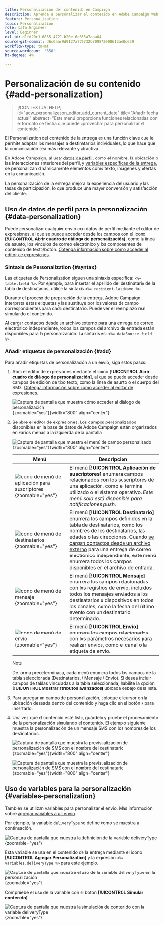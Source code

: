 ```yaml
---
title: Personalización del contenido en Campaign
description: Aprenda a personalizar el contenido en Adobe Campaign Web
feature: Personalization
topic: Personalization
role: Data Engineer
level: Beginner
exl-id: d1fd20c1-6835-4727-b20e-6e365a7aaa04
source-git-commit: d6c6aac9d9127a770732b709873008613ae8c639
workflow-type: tm+mt
source-wordcount: '658'
ht-degree: 4%

---
```


# Personalización de su contenido {#add-personalization}

>[!CONTEXTUALHELP]
>id="acw_personalization_editor_add_current_date"
>title="Añadir fecha actual"
>abstract="Este menú proporciona funciones relacionadas con el formato de fecha que puede aprovechar para personalizar el contenido."

El Personalization del contenido de la entrega es una función clave que le permite adaptar los mensajes a destinatarios individuales, lo que hace que la comunicación sea más relevante y atractiva.

En Adobe Campaign, al usar [datos de perfil](#data-personalization), como el nombre, la ubicación o las interacciones anteriores del perfil, y [variables específicas de la entrega](#variables-personalization), se personalizan dinámicamente elementos como texto, imágenes y ofertas en la comunicación.

La personalización de la entrega mejora la experiencia del usuario y las tasas de participación, lo que produce una mayor conversión y satisfacción del cliente.

## Uso de datos de perfil para la personalización {#data-personalization}

Puede personalizar cualquier envío con datos de perfil mediante el editor de expresiones, al que se puede acceder desde los campos con el icono **[!UICONTROL Abrir cuadro de diálogo de personalización]**, como la línea de asunto, los vínculos de correo electrónico y los componentes de contenido de texto/botón. [Obtenga información sobre cómo acceder al editor de expresiones](gs-personalization.md/#access).

### Sintaxis de Personalization {#syntax}

Las etiquetas de Personalization siguen una sintaxis específica: `<%= table.field %>`. Por ejemplo, para insertar el apellido del destinatario de la tabla de destinatarios, utilice la sintaxis `<%= recipient.lastName %>`.

Durante el proceso de preparación de la entrega, Adobe Campaign interpreta estas etiquetas y las sustituye por los valores de campo correspondientes para cada destinatario. Puede ver el reemplazo real simulando el contenido.

Al cargar contactos desde un archivo externo para una entrega de correo electrónico independiente, todos los campos del archivo de entrada están disponibles para la personalización. La sintaxis es: `<%= dataSource.field %>`.

### Añadir etiquetas de personalización {#add}

Para añadir etiquetas de personalización a un envío, siga estos pasos:

1. Abra el editor de expresiones mediante el icono **[!UICONTROL Abrir cuadro de diálogo de personalización]**, al que se puede acceder desde campos de edición de tipo texto, como la línea de asunto o el cuerpo del SMS. [Obtenga información sobre cómo acceder al editor de expresiones](gs-personalization.md/#access).

   ![Captura de pantalla que muestra cómo acceder al diálogo de personalización](assets/perso-access.png){zoomable="yes"}{width="800" align="center"}

1. Se abre el editor de expresiones. Los campos personalizados disponibles en la base de datos de Adobe Campaign están organizados en varios menús a la izquierda de la pantalla:

   ![Captura de pantalla que muestra el menú de campo personalizado](assets/perso-insert-field.png){zoomable="yes"}{width="800" align="center"}

   | Menú | Descripción |
   |------|-------------|
   | ![Icono de menú de aplicación para suscriptores](assets/do-not-localize/perso-subscribers-menu.png){zoomable="yes"} | El menú **[!UICONTROL Aplicación de suscriptores]** enumera campos relacionados con los suscriptores de una aplicación, como el terminal utilizado o el sistema operativo. *Este menú solo está disponible para notificaciones push.* |
   | ![Icono de menú de destinatarios](assets/do-not-localize/perso-recipients-menu.png){zoomable="yes"} | El menú **[!UICONTROL Destinatario]** enumera los campos definidos en la tabla de destinatarios, como los nombres de los destinatarios, las edades o las direcciones. Cuando [se cargan contactos desde un archivo externo](../audience/file-audience.md) para una entrega de correo electrónico independiente, este menú enumera todos los campos disponibles en el archivo de entrada. |
   | ![Icono de menú de mensaje](assets/do-not-localize/perso-message-menu.png){zoomable="yes"} | El menú **[!UICONTROL Mensaje]** enumera los campos relacionados con los registros de envío, incluidos todos los mensajes enviados a los destinatarios o dispositivos en todos los canales, como la fecha del último evento con un destinatario determinado. |
   | ![Icono de menú de envío](assets/do-not-localize/perso-delivery-menu.png){zoomable="yes"} | El menú **[!UICONTROL Envío]** enumera los campos relacionados con los parámetros necesarios para realizar envíos, como el canal o la etiqueta de envío. |

   >[!NOTE]
   >
   >De forma predeterminada, cada menú enumera todos los campos de la tabla seleccionada (Destinatarios, / Mensaje / Envío). Si desea incluir campos de tablas vinculadas a la tabla seleccionada, habilite la opción **[!UICONTROL Mostrar atributos avanzados]** ubicada debajo de la lista.

1. Para agregar un campo de personalización, coloque el cursor en la ubicación deseada dentro del contenido y haga clic en el botón `+` para insertarlo.

1. Una vez que el contenido esté listo, guárdelo y pruebe el procesamiento de la personalización simulando el contenido. El ejemplo siguiente muestra la personalización de un mensaje SMS con los nombres de los destinatarios.

   ![Captura de pantalla que muestra la previsualización de personalización de SMS con el nombre del destinatario](assets/perso-preview1.png){zoomable="yes"}{width="800" align="center"}

   ![Captura de pantalla que muestra la previsualización de personalización de SMS con el nombre del destinatario](assets/perso-preview2.png){zoomable="yes"}{width="800" align="center"}

## Uso de variables para la personalización {#variables-personalization}

También se utilizan variables para personalizar el envío. Más información sobre [agregar variables a un envío](../advanced-settings/delivery-settings.md#variables-delivery).

Por ejemplo, la variable `deliveryType` se define como se muestra a continuación.

![Captura de pantalla que muestra la definición de la variable deliveryType](assets/variables-deliveryType.png){zoomable="yes"}

Esta variable se usa en el contenido de la entrega mediante el icono **[!UICONTROL Agregar Personalization]** y la expresión `<%= variables.deliveryType %>` para este ejemplo.

![Captura de pantalla que muestra el uso de la variable deliveryType en la personalización](assets/variables-perso.png){zoomable="yes"}

Compruebe el uso de la variable con el botón **[!UICONTROL Simular contenido]**.

![Captura de pantalla que muestra la simulación de contenido con la variable deliveryType](assets/variables-simulate.png){zoomable="yes"}